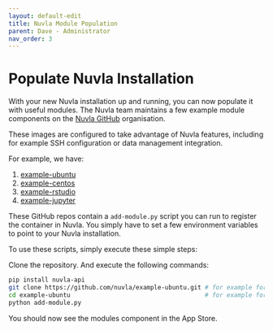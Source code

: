 ```yaml
---
layout: default-edit
title: Nuvla Module Population
parent: Dave - Administrator
nav_order: 3
---
```


# Populate Nuvla Installation

With your new Nuvla installation up and running, you can now populate it with useful modules. The Nuvla team maintains a few example module components on the [Nuvla GitHub](https://github.com/nuvla) organisation.

These images are configured to take advantage of Nuvla features, including for example SSH configuration or data management integration.

For example, we have:
1. [example-ubuntu](https://github.com/nuvla/example-ubuntu)
2. [example-centos](https://github.com/nuvla/example-centos)
3. [example-rstudio](https://github.com/nuvla/example-rstudio)
4. [example-jupyter](https://github.com/nuvla/example-jupyter)

These GitHub repos contain a `add-module.py` script you can run to register the container in Nuvla. You simply have to set
a few environment variables to point to your Nuvla installation.

To use these scripts, simply execute these simple steps:

Clone the repository.  And execute the following commands:

```sh
pip install nuvla-api
git clone https://github.com/nuvla/example-ubuntu.git # for example for Ubuntu
cd example-ubuntu                                     # for example for Ubuntu
python add-module.py
```

You should now see the modules component in the App Store.
